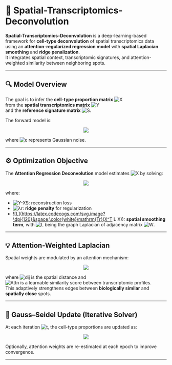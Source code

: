 # 🧬 Spatial-Transcriptomics-Deconvolution

**Spatial-Transcriptomics-Deconvolution** is a deep-learning-based framework for **cell-type deconvolution** of spatial transcriptomics data using an **attention-regularized regression model** with **spatial Laplacian smoothing** and **ridge penalization**.  
It integrates spatial context, transcriptomic signatures, and attention-weighted similarity between neighboring spots.

---

## 🔍 Model Overview

The goal is to infer the **cell-type proportion matrix** ![X](https://latex.codecogs.com/svg.image?\dpi{120}&space;\color{white}X\in\mathbb{R}^{n\times%20K})  
from the **spatial transcriptomics matrix** ![Y](https://latex.codecogs.com/svg.image?\dpi{120}&space;\color{white}Y\in\mathbb{R}^{n\times%20G})  
and the **reference signature matrix** ![S](https://latex.codecogs.com/svg.image?\dpi{120}&space;\color{white}S\in\mathbb{R}^{K\times%20G}).

The forward model is:

<p align="center">
  <img src="https://latex.codecogs.com/svg.image?\dpi{150}&space;\color{white}Y=XS+\varepsilon" />
</p>

where ![ε](https://latex.codecogs.com/svg.image?\dpi{120}&space;\color{white}\varepsilon) represents Gaussian noise.

---

## ⚙️ Optimization Objective

The **Attention Regression Deconvolution** model estimates ![X](https://latex.codecogs.com/svg.image?\dpi{120}&space;\color{white}X) by solving:

<p align="center">
  <img src="https://latex.codecogs.com/svg.image?\dpi{150}&space;\color{white}\min_{X\ge0}\;\|Y-XS\|_F^2+\lambda_r\|X\|_F^2+\lambda_c\,\mathrm{Tr}(X^T L X)" />
</p>

where:

- ![Y-XS](https://latex.codecogs.com/svg.image?\dpi{120}&space;\color{white}\|Y-XS\|_F^2): reconstruction loss  
- ![λr](https://latex.codecogs.com/svg.image?\dpi{120}&space;\color{white}\lambda_r\|X\|_F^2): **ridge penalty** for regularization  
- ![L](https://latex.codecogs.com/svg.image?\dpi{120}&space;\color{white}\mathrm{Tr}(X^T L X)): **spatial smoothing term**, with ![L](https://latex.codecogs.com/svg.image?\dpi{120}&space;\color{white}L=D-W) being the graph Laplacian of adjacency matrix ![W](https://latex.codecogs.com/svg.image?\dpi{120}&space;\color{white}W).

---

## 💡 Attention-Weighted Laplacian

Spatial weights are modulated by an attention mechanism:

<p align="center">
  <img src="https://latex.codecogs.com/svg.image?\dpi{150}&space;\color{white}W_{ij}=\exp(-\alpha\,d_{ij}^2)\cdot\mathrm{Attn}(Y_i,Y_j)" />
</p>

where ![dij](https://latex.codecogs.com/svg.image?\dpi{120}&space;\color{white}d_{ij}) is the spatial distance and  
![Attn](https://latex.codecogs.com/svg.image?\dpi{120}&space;\color{white}\mathrm{Attn}(Y_i,Y_j)) is a learnable similarity score between transcriptomic profiles.  
This adaptively strengthens edges between **biologically similar** and **spatially close** spots.

---

## 🧩 Gauss–Seidel Update (Iterative Solver)

At each iteration ![t](https://latex.codecogs.com/svg.image?\dpi{120}&space;\color{white}t), the cell-type proportions are updated as:

<p align="center">
  <img src="https://latex.codecogs.com/svg.image?\dpi{150}&space;\color{white}X^{(t+1)}=(SS^T+\lambda_r I+\lambda_c L)^{-1}SY^T" />
</p>

Optionally, attention weights are re-estimated at each epoch to improve convergence.

---
